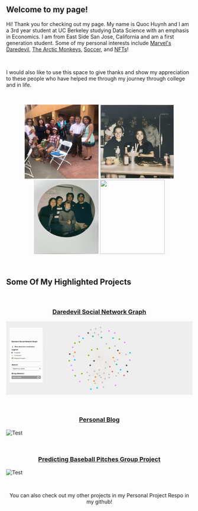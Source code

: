 ## Welcome to my page!
Hi! Thank you for checking out my page. My name is Quoc Huynh and I am a 3rd year student at UC Berkeley studying Data Science with an emphasis in Economics.
I am from East Side San Jose, California and am a first generation student. Some of my personal interests include [Marvel's Daredevil](https://www.marvel.com/characters/daredevil-matthew-murdock), [The Arctic Monkeys](https://www.arcticmonkeys.com/), [Soccer](https://www.liverpoolfc.com/), and [NFTs](https://www.veve.me/)! 

<br>
<p>I would also like to use this space to give thanks and show my appreciation to these people who have helped me through my journey through college and in life.</p>
<br>

<p align="center">
  <img width="200" height="200" src= "Images/family.JPG">
  <img width="200" height="200" src="Images/ebs.jpg">
  <img width="175" height="200" src="Images/data140.jpg">
  <img width="175" height="200" src="Images/Polaroid Originals (1).PNG">
</p>

<br>

## Some Of My Highlighted Projects

<br> 

<h3 align = "center">
    <a href="https://quoc-huynh.github.io/Daredevil_Graph/">Daredevil Social Network Graph</a> 
</h3>

![Test](Images/dd.gif)

<br> 

<h3 align = "center">
    <a href="https://qarcticcircle.wordpress.com/">Personal Blog</a> 
</h3>

![Test](Images/blog.gif)

<br> 

<h3 align = "center">
    <a href="https://github.com/quoc-huynh/PersonalProjects/tree/main/Baseball_Pitches">Predicting Baseball Pitches Group Project</a>
</h3>

![Test](Images/pitch.gif)

<br>

<p align="center">
  You can also check out my other projects in my Personal Project Respo in my github!
</p>
     
